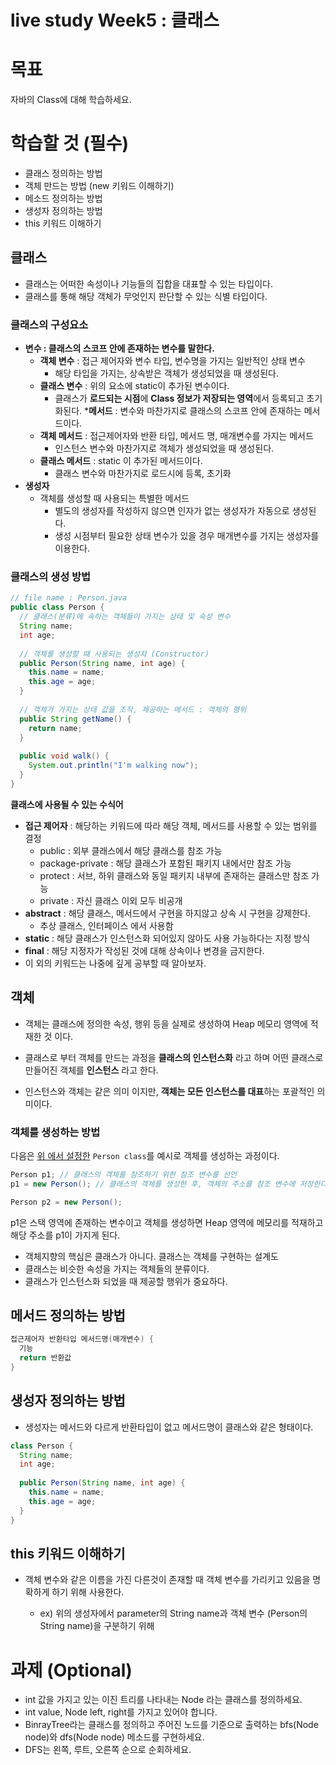 # live study Week5 : 클래스

# 목표

자바의 Class에 대해 학습하세요.

# 학습할 것 (필수)

- 클래스 정의하는 방법
- 객체 만드는 방법 (new 키워드 이해하기)
- 메소드 정의하는 방법
- 생성자 정의하는 방법
- this 키워드 이해하기



## 클래스

* 클래스는 어떠한 속성이나 기능들의 집합을 대표할 수 있는 타입이다. 
* 클래스를 통해 해당 객체가 무엇인지 판단할 수 있는 식별 타입이다.



### 클래스의 구성요소

* **변수 : 클래스의 스코프 안에 존재하는 변수를 말한다.**
  * **객체 변수** : 접근 제어자와 변수 타입, 변수명을 가지는 일반적인 상태 변수
    * 해당 타입을 가지는, 상속받은 객체가 생성되었을 때 생성된다.
  * **클래스 변수** : 위의 요소에 static이 추가된 변수이다.
    * 클래스가 **로드되는 시점**에 **Class 정보가 저장되는 영역**에서 등록되고 초기화된다.
***메서드** : 변수와 마찬가지로 클래스의 스코프 안에 존재하는 메서드이다.
  * **객체 메서드** : 접근제어자와 반환 타입, 메서드 명, 매개변수를 가지는 메서드
    * 인스턴스 변수와 마찬가지로 객체가 생성되었을 때 생성된다.
  * **클래스 메서드** : static 이 추가된 메서드이다.
    * 클래스 변수와 마찬가지로 로드시에 등록, 초기화
* **생성자**
  * 객체를 생성할 때 사용되는 특별한 메서드
    * 별도의 생성자를 작성하지 않으면 인자가 없는 생성자가 자동으로 생성된다.
    * 생성 시점부터 필요한 상태 변수가 있을 경우 매개변수를 가지는 생성자를 이용한다.

### 클래스의 생성 방법

```java
// file name : Person.java
public class Person {
  // 클래스(분류)에 속하는 객체들이 가지는 상태 및 속성 변수
  String name;
  int age;
  
  // 객체를 생성할 때 사용되는 생성자 (Constructor)
  public Person(String name, int age) {
    this.name = name;
    this.age = age;
  }
  
  // 객체가 가지는 상태 값을 조작, 제공하는 메서드 : 객체의 행위
  public String getName() {
    return name;
  }
  
  public void walk() {
    System.out.println("I'm walking now");
  }
}
```

**클래스에 사용될 수 있는 수식어**

* **접근 제어자** : 해당하는 키워드에 따라 해당 객체, 메서드를 사용할 수 있는 범위를 결정
  * public : 외부 클래스에서 해당 클래스를 참조 가능
  * package-private : 해당 클래스가 포함된 패키지 내에서만 참조 가능
  * protect : 서브, 하위 클래스와 동일 패키지 내부에 존재하는 클래스만 참조 가능
  * private :  자신 클래스 이외 모두 비공개
* **abstract** : 해당 클래스, 메서드에서 구현을 하지않고 상속 시 구현을 강제한다.
  * 추상 클래스, 인터페이스 에서 사용함
* **static** : 해당 클래스가 인스턴스화 되어있지 않아도 사용 가능하다는 지정 방식
* **final** : 해당 지정자가 작성된 것에 대해 상속이나 변경을 금지한다.
* 이 외의 키워드는 나중에 깊게 공부할 때 알아보자.



## 객체

* 객체는 클래스에 정의한 속성, 행위 등을 실제로 생성하여 Heap 메모리 영역에 적재한 것 이다.

* 클래스로 부터 객체를 만드는 과정을 **클래스의 인스턴스화**  라고 하며 어떤 클래스로 만들어진 객체를 **인스턴스** 라고 한다.
* 인스턴스와 객체는 같은 의미 이지만, **객체는 모든 인스턴스를 대표**하는 포괄적인 의미이다.



### 객체를 생성하는 방법

다음은 [위 에서 설정한](#클래스의-생성-방법) `Person class`를 예시로 객체를 생성하는 과정이다.

```java
Person p1; // 클래스의 객체를 참조하기 위한 참조 변수를 선언
p1 = new Person(); // 클래스의 객체를 생성한 후, 객체의 주소를 참조 변수에 저장한다.

Person p2 = new Person();
```

p1은 스택 영역에 존재하는 변수이고 객체를 생성하면 Heap 영역에 메모리를 적재하고 해당 주소를 p1이 가지게 된다.



* 객체지향의 핵심은 클래스가 아니다. 클래스는 객체를 구현하는 설계도
* 클래스는 비슷한 속성을 가지는 객체들의 분류이다.
* 클래스가 인스턴스화 되었을 때 제공할 행위가 중요하다.



## 메서드 정의하는 방법

```java
접근제어자 반환타입 메서드명(매개변수) {
  기능
  return 반환값
}
```



## 생성자 정의하는 방법

* 생성자는 메서드와 다르게 반환타입이 없고 메서드명이 클래스와 같은 형태이다.

```java
class Person {
  String name;
  int age;
  
  public Person(String name, int age) {
    this.name = name;
    this.age = age;
  }
}
```



## this 키워드 이해하기

* 객체 변수와 같은 이름을 가진 다른것이 존재할 때 객체 변수를 가리키고 있음을 명확하게 하기 위해 사용한다.

  * ex) 위의 생성자에서 parameter의 String name과 객체 변수 (Person의 String name)을 구분하기 위해

  

# 과제 (Optional)

- int 값을 가지고 있는 이진 트리를 나타내는 Node 라는 클래스를 정의하세요.
- int value, Node left, right를 가지고 있어야 합니다.
- BinrayTree라는 클래스를 정의하고 주어진 노드를 기준으로 출력하는 bfs(Node node)와 dfs(Node node) 메소드를 구현하세요.
- DFS는 왼쪽, 루트, 오른쪽 순으로 순회하세요. 
